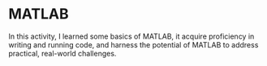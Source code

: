 # MATLAB
In this activity, I learned some basics of MATLAB, it acquire proficiency in writing and running code, and harness the potential of MATLAB to address practical, real-world challenges.

